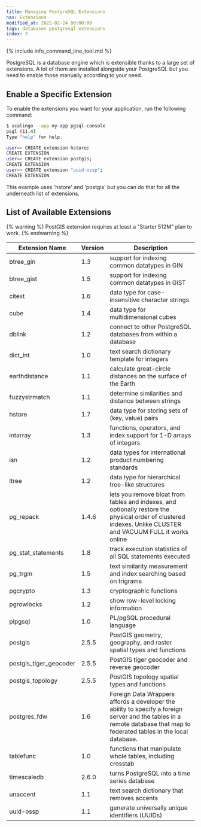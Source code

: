```yaml
---
title: Managing PostgreSQL Extensions
nav: Extensions
modified_at: 2022-02-24 00:00:00
tags: databases postgresql extensions
index: 3
---
```


{% include info_command_line_tool.md %}

PostgreSQL is a database engine which is extensible thanks to
a large set of extensions. A lot of them are installed alongside
your PostgreSQL but you need to enable those manually according
to your need.

## Enable a Specific Extension

To enable the extensions you want for your application, run the following
command:

```bash
$ scalingo --app my-app pgsql-console
psql (11.4)
Type "help" for help.

user=> CREATE extension hstore;
CREATE EXTENSION
user=> CREATE extension postgis;
CREATE EXTENSION
user=> CREATE extension "uuid-ossp";
CREATE EXTENSION
```

This example uses 'hstore' and 'postgis' but you can do that for all the
underneath list of extensions.

## List of Available Extensions

{% warning %}
PostGIS extension requires at least a "Starter 512M" plan to work.
{% endwarning %}

<table>
	<thead>
		<tr>
			<th>Extension Name</th>
			<th>Version</th>
			<th>Description</th>
		</tr>
	</thead>
	<tbody>
		<tr>
			<td>btree_gin</td>
			<td>1.3</td>
			<td>support for indexing common datatypes in GIN</td>
		</tr>
		<tr>
			<td>btree_gist</td>
			<td>1.5</td>
			<td>support for indexing common datatypes in GiST</td>
		</tr>
		<tr>
			<td>citext</td>
			<td>1.6</td>
			<td>data type for case-insensitive character strings</td>
		</tr>
		<tr>
			<td>cube</td>
			<td>1.4</td>
			<td>data type for multidimensional cubes</td>
		</tr>
		<tr>
			<td>dblink</td>
			<td>1.2</td>
			<td>connect to other PostgreSQL databases from within a database</td>
		</tr>
		<tr>
			<td>dict_int</td>
			<td>1.0</td>
			<td>text search dictionary template for integers</td>
		</tr>
		<tr>
			<td>earthdistance</td>
			<td>1.1</td>
			<td>calculate great-circle distances on the surface of the Earth</td>
		</tr>
		<tr>
			<td>fuzzystrmatch</td>
			<td>1.1</td>
			<td>determine similarities and distance between strings</td>
		</tr>
		<tr>
			<td>hstore</td>
			<td>1.7</td>
			<td>data type for storing sets of (key, value) pairs</td>
		</tr>
		<tr>
			<td>intarray</td>
			<td>1.3</td>
			<td>functions, operators, and index support for 1-D arrays of integers</td>
		</tr>
		<tr>
			<td>isn</td>
			<td>1.2</td>
			<td>data types for international product numbering standards</td>
		</tr>
		<tr>
			<td>ltree</td>
			<td>1.2</td>
			<td>data type for hierarchical tree-like structures</td>
		</tr>
		<tr>
			<td>pg_repack</td>
			<td>1.4.6</td>
			<td>lets you remove bloat from tables and indexes, and optionally restore the physical order of clustered indexes. Unlike CLUSTER and VACUUM FULL it works online</td>
		</tr>
		<tr>
			<td>pg_stat_statements</td>
			<td>1.8</td>
			<td>track execution statistics of all SQL statements executed</td>
		</tr>
		<tr>
			<td>pg_trgm</td>
			<td>1.5</td>
			<td>text similarity measurement and index searching based on trigrams</td>
		</tr>
		<tr>
			<td>pgcrypto</td>
			<td>1.3</td>
			<td>cryptographic functions</td>
		</tr>
		<tr>
			<td>pgrowlocks</td>
			<td>1.2</td>
			<td>show row-level locking information</td>
		</tr>
		<tr>
			<td>plpgsql</td>
			<td>1.0</td>
			<td>PL/pgSQL procedural language</td>
		</tr>
		<tr>
			<td>postgis</td>
			<td>2.5.5</td>
			<td>PostGIS geometry, geography, and raster spatial types and functions</td>
		</tr>
		<tr>
			<td>postgis_tiger_geocoder</td>
			<td>2.5.5</td>
			<td>PostGIS tiger geocoder and reverse geocoder</td>
		</tr>
		<tr>
			<td>postgis_topology</td>
			<td>2.5.5</td>
			<td>PostGIS topology spatial types and functions</td>
		</tr>
		<tr>
			<td>postgres_fdw</td>
			<td>1.6</td>
			<td>Foreign Data Wrappers affords a developer the ability to specify a foreign server and the tables in a remote database that map to federated tables in the local database.</td>
		</tr>
		<tr>
			<td>tablefunc</td>
			<td>1.0</td>
			<td>functions that manipulate whole tables, including crosstab</td>
		</tr>
		<tr>
			<td>timescaledb</td>
			<td>2.6.0</td>
			<td>turns PostgreSQL into a time series database</td>
		</tr>
		<tr>
			<td>unaccent</td>
			<td>1.1</td>
			<td>text search dictionary that removes accents</td>
		</tr>
		<tr>
			<td>uuid-ossp</td>
			<td>1.1</td>
			<td>generate universally unique identifiers (UUIDs)</td>
		</tr>
	</tbody>
</table>
